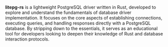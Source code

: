 **litepg-rs** is a lightweight PostgreSQL driver written in Rust, developed to explore and understand the fundamentals of database driver implementation. It focuses on the core aspects of establishing connections, executing queries, and handling responses directly with a PostgreSQL database. By stripping down to the essentials, it serves as an educational tool for developers looking to deepen their knowledge of Rust and database interaction protocols.
